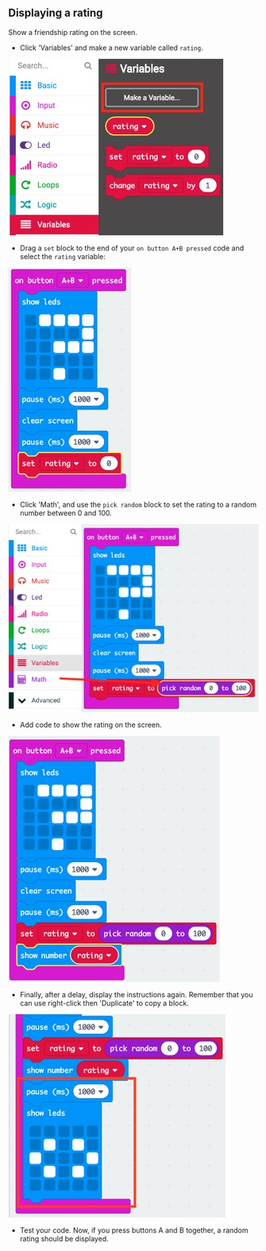 ## Displaying a rating

Show a friendship rating on the screen.

+ Click 'Variables' and make a new variable called `rating`.

![captura de ecrã](images/rate-rating.png)

+ Drag a `set` block to the end of your `on button A+B pressed` code and select the `rating` variable:

![captura de ecrã](images/rate-rating-set.png)

+ Click 'Math', and use the `pick random` block to set the rating to a random number between 0 and 100.

![captura de ecrã](images/rate-rating-random.png)

+ Add code to show the rating on the screen.

![captura de ecrã](images/rate-rating-show.png)

+ Finally, after a delay, display the instructions again. Remember that you can use right-click then 'Duplicate' to copy a block.

![captura de ecrã](images/rate-instruct.png)

+ Test your code. Now, if you press buttons A and B together, a random rating should be displayed.
